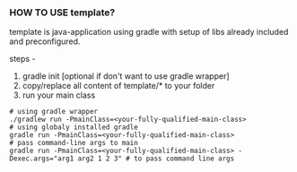 ### HOW TO USE template?

template is java-application using gradle with setup of libs already included and preconfigured.

steps -
1. gradle init [optional if don't want to use gradle wrapper]
2. copy/replace all content of template/* to your folder
3. run your main class
```
# using gradle wrapper
./gradlew run -PmainClass=<your-fully-qualified-main-class>
# using globaly installed gradle
gradle run -PmainClass=<your-fully-qualified-main-class>
# pass command-line args to main
gradle run -PmainClass=<your-fully-qualified-main-class> -Dexec.args="arg1 arg2 1 2 3" # to pass command line args
```
